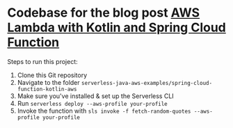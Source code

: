 # Codebase for the blog post [AWS Lambda with Kotlin and Spring Cloud Function](https://rieckpil.de/aws-lambda-with-kotlin-and-spring-cloud-function/)

Steps to run this project:

1. Clone this Git repository
2. Navigate to the folder `serverless-java-aws-examples/spring-cloud-function-kotlin-aws`
3. Make sure you've installed & set up the Serverless CLI
4. Run `serverless deploy --aws-profile your-profile`
5. Invoke the function with `sls invoke -f fetch-random-quotes --aws-profile your-profile`
